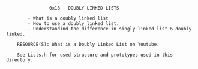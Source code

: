 					0x18 - DOUBLY LINKED LISTS

			- What is a doubly linked list
			- How to use a doubly linked list.
			- Understandind the difference in singly linked list & doubly linked.
			
		RESOURCE(S): What is a Doubly Linked List on Youtube.

		See Lists.h for used structure and prototypes used in this directory.
